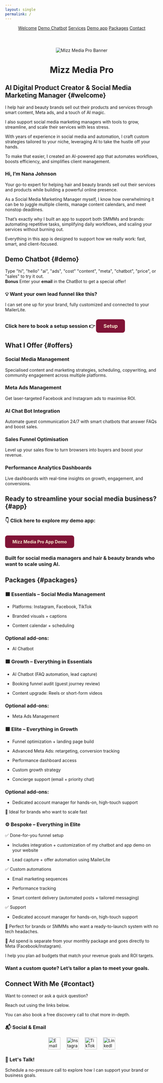 ```yaml
---
layout: single
permalink: /
---
```



<header class="site-header">
  <nav>
  <a href="#welcome" class="nav-link">Welcome</a>
  <a href="#demo" class="nav-link">Demo Chatbot</a> 
  <a href="#offers" class="nav-link">Services</a>
  <a href="#app" class="nav-link">Demo app</a>
  <a href="#packages" class="nav-link">Packages</a>
  <a href="#contact" class="nav-link">Contact</a>
</nav>

</header>
<div style="text-align: center; margin-top: 0; margin-bottom: 20px;">
  <img src="assets\AIBANNER.PNG" alt="Mizz Media Pro Banner" style="max-width: 100%; height: auto;" />
</div>

<h1 style="text-align: center;">Mizz Media Pro</h1>

## AI Digital Product Creator & Social Media Marketing Manager {#welcome}

I help hair and beauty brands sell out their products and services through smart content, Meta ads, and a touch of AI magic.

I also support social media marketing managers with tools to grow, streamline, and scale their services with less stress.

With years of experience in social media and automation, I craft custom strategies tailored to your niche, leveraging AI to take the hustle off your hands.

To make that easier, I created an AI-powered app that automates workflows, boosts efficiency, and simplifies client management.

### Hi, I’m Nana Johnson

Your go-to expert for helping hair and beauty brands sell out their services and products while building a powerful online presence.

As a Social Media Marketing Manager myself, I know how overwhelming it can be to juggle multiple clients, manage content calendars, and meet nonstop deadlines.

That’s exactly why I built an app to support both SMMMs and brands: automating repetitive tasks, simplifying daily workflows, and scaling your services without burning out.

Everything in this app is designed to support how we really work: fast, smart, and client-focused.

## Demo Chatbot {#demo}

Type "hi", "hello" "ai", "ads", "cost" "content", "meta", "chatbot", "price", or "sales" to try it out.\
**Bonus** Enter your **email** in the ChatBot to get a special offer!

  <script>
  const chatlog = document.getElementById('chatlog');
  const userInput = document.getElementById('userInput');

  const responses = [
    { keywords: ['hi', 'hello'], reply: 'Hi there! Need help with content, ads or AI? 😊' },
    { keywords: ['ai', 'chatbot'], reply: 'Automate replies 24/7 using smart chatbots!' },
    { keywords: ['ads', 'meta'], reply: 'Meta Ads help you attract your dream clients.' },
    { keywords: ['price', 'cost'], reply: 'Every project is custom — even if you choose a package. Let’s talk about what fits your goals and budget.' },
    { keywords: ['content'], reply: 'I create scroll-stopping content tailored to your brand.' },
    { keywords: ['sales'], reply: 'I help optimize sales funnels to boost conversions.' }
  ];

  function appendMessage(text, sender = 'bot') {
    const bubble = document.createElement('div');
    bubble.className = `chat-bubble ${sender}`;
    bubble.textContent = text;
    chatlog.appendChild(bubble);
    chatlog.scrollTop = chatlog.scrollHeight;
  }

  function sendMessage() {
    const input = userInput.value.trim();
    if (!input) return;

    appendMessage(input, 'user');
    userInput.value = '';

    const userText = input.toLowerCase();
    const emailRegex = /\S+@\S+\.\S+/;

    setTimeout(() => {
      let reply = "Try asking about AI, price, or ads!";

      if (emailRegex.test(userText)) {
        reply = "Thanks for sharing your email! I'll send you an exclusive offer now.";

        // ✅ Secure MailerLite Integration via Netlify Function
        fetch("/.netlify/functions/subscribe", {
          method: "POST",
          headers: {
            "Content-Type": "application/json"
          },
          body: JSON.stringify({ email: userText })
        })
        .then(response => {
          if (!response.ok) {
            console.error("MailerLite error:", response.status);
          }
        })
        .catch(error => console.error("Fetch error:", error));

      } else {
        for (const item of responses) {
          if (item.keywords.some(k => userText.includes(k))) {
            reply = item.reply;
            break;
          }
        }
      }

      appendMessage(reply, 'bot');
    }, 800);
  }
</script>


### 💡 Want your own lead funnel like this?

I can set one up for your brand, fully customized and connected to your MailerLite. 
### Click here to book a setup session 👉 <a href="#bookings" style="display: inline-block; padding: 12px 24px; background-color: #801336; color: #f7e7ce; text-decoration: none; border-radius: 8px; font-weight: bold;">Setup</a>


## What I Offer {#offers}

### Social Media Management

Specialised content and marketing strategies, scheduling, copywriting, and community engagement across multiple platforms.

### Meta Ads Management

Get laser-targeted Facebook and Instagram ads to maximise ROI.

### AI Chat Bot Integration

Automate guest communication 24/7 with smart chatbots that answer FAQs and boost sales.

### Sales Funnel Optimisation

Level up your sales flow to turn browsers into buyers and boost your revenue.

### Performance Analytics Dashboards

Live dashboards with real-time insights on growth, engagement, and conversions.


## Ready to streamline your social media business? {#app}

### 👇 Click here to explore my demo app:
<br/>
<a href="https://ai-content-generator-y.streamlit.app/" 
   target="_blank" 
   rel="noopener noreferrer" 
   style="display: inline-block; padding: 12px 24px; background-color: #801336; color: #f7e7ce; text-decoration: none; border-radius: 8px; font-weight: bold;">
   Mizz Media Pro App Demo
</a>

### Built for social media managers and hair & beauty brands who want to scale using AI.


## Packages {#packages}

### 🟦 Essentials – Social Media Management

- Platforms: Instagram, Facebook, TikTok

- Branded visuals + captions

- Content calendar + scheduling

### Optional add-ons:

- AI Chatbot

### 🟪 Growth – Everything in Essentials

- AI Chatbot (FAQ automation, lead capture)

- Booking funnel audit (guest journey review)

- Content upgrade: Reels or short-form videos

### Optional add-ons:

- Meta Ads Management

### 🟥 Elite – Everything in Growth

- Funnel optimization + landing page build

- Advanced Meta Ads: retargeting, conversion tracking

- Performance dashboard access

- Custom growth strategy

- Concierge support (email + priority chat)

### Optional add-ons:

-  Dedicated account manager for hands-on, high-touch support

🎯 Ideal for brands who want to scale fast

### ⚙️ Bespoke – Everything in Elite


✅ Done-for-you funnel setup 

- Includes integration + customization of my chatbot and app demo on your website

-  Lead capture + offer automation using MailerLite

✅ Custom automations

-  Email marketing sequences

-  Performance tracking

-  Smart content delivery (automated posts + tailored messaging)

✅ Support

-  Dedicated account manager for hands-on, high-touch support

🚀 Perfect for brands or SMMMs who want a ready-to-launch system with no tech headaches.

🧠 Ad spend is separate from your monthly package and goes directly to Meta (Facebook/Instagram). 

I help you plan ad budgets that match your revenue goals and ROI targets.

### Want a custom quote? Let’s tailor a plan to meet your goals.

## Connect With Me {#contact}

Want to connect or ask a quick question? 

Reach out using the links below. 

You can also book a free discovery call to chat more in-depth.

### 📬 Social & Email

<div id="contact-icons" style="display: flex; justify-content: center; gap: 20px; align-items: center; margin-bottom: 20px;">

<a href="mailto:connect@mizzmediapro.com" title="Email">
  <img src="/assets/images/email.png" alt="Email" style="height: 40px; width: auto;">
</a>

<a href="https://www.instagram.com/mizzmediapro" target="_blank" rel="noopener" title="Instagram">
  <img src="/assets/images/instagram.png" alt="Instagram" style="height: 40px; width: auto;">
</a>

<a href="https://www.tiktok.com/@mizzmedia" target="_blank" rel="noopener" title="TikTok">
  <img src="/assets/images/tiktok.png" alt="TikTok" style="height: 40px; width: auto;">
</a>

<a href="https://www.linkedin.com/in/nana-e-a-johnson-282522a6" target="_blank" rel="noopener" title="LinkedIn">
  <img src="/assets/images/linkedin.png" alt="LinkedIn" style="height: 40px; width: auto;">
</a>

</div>

### 💬 <span id="bookings">Let's Talk!</span>


Schedule a no-pressure call to explore how I can support your brand or business goals.

<div class="calendly-inline-widget" data-url="https://calendly.com/mizzmediapro" style="min-width:320px;height:700px;"></div>
<script type="text/javascript" src="https://assets.calendly.com/assets/external/widget.js" async></script>

<!-- Floating Chatbot Icon -->

<div id="floating-chat" onclick="document.getElementById('demo').scrollIntoView({ behavior: 'smooth' });">
  💬 Chat
</div>



<script>
  document.querySelectorAll('.site-header nav a').forEach(link => {
    link.addEventListener('click', e => {
      e.preventDefault(); // stop default jump

      const targetId = link.getAttribute('href').substring(1);
      const target = document.getElementById(targetId);

      if (target) {
        target.scrollIntoView({ behavior: 'smooth' });
      }
    });
  });
</script>
